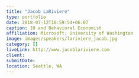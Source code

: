 ```yaml
---
title: "Jacob LaRiviere"
type: portfolio
date: 2018-07-12T16:59:54+06:07
caption: IO and Behavioral Economist
affiliation: Microsoft; University of Washington
image: images/speakers/lariviere_jacob.jpg
category: []
liveLink: http://www.jacoblariviere.com
client:
submitDate:
location: Seattle, WA
---
```

